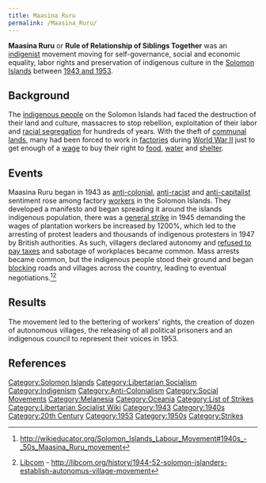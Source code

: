 ```yaml
---
title: Maasina Ruru
permalink: /Maasina_Ruru/
---
```


**Maasina Ruru** or **Rule of Relationship of Siblings Together** was an
[indigenist](Indigenism "wikilink") movement moving for self-governance,
social and economic equality, labor rights and preservation of
indigenous culture in the [Solomon Islands](Solomon_Islands "wikilink")
between [1943 and 1953](Timeline_of_Libertarian_Socialism "wikilink").

## Background

The [indigenous people](Indigenous_People "wikilink") on the Solomon
Islands had faced the destruction of their land and culture, massacres
to stop rebellion, exploitation of their labor and [racial
segregation](Racism "wikilink") for hundreds of years. With the theft of
[communal lands](Commons "wikilink"), many had been forced to work in
[factories](Factory "wikilink") during [World War
II](World_War_II "wikilink") just to get enough of a
[wage](Wage_Slavery "wikilink") to buy their right to
[food](Hunger "wikilink"), [water](water "wikilink") and
[shelter](Housing "wikilink").

## Events

Maasina Ruru began in 1943 as
[anti-colonial](Anti-Colonialism "wikilink"),
[anti-racist](Anti-Racism "wikilink") and
[anti-capitalist](Anti-Capitalism "wikilink") sentiment rose among
factory [workers](Working_Class "wikilink") in the Solomon Islands. They
developed a manifesto and began spreading it around the islands
indigenous population, there was a [general
strike](General_Strike "wikilink") in 1945 demanding the wages of
plantation workers be increased by 1200%, which led to the arresting of
protest leaders and thousands of indigenous protesters in 1947 by
British authorities. As such, villagers declared autonomy and [refused
to pay taxes](Tax_Refusal "wikilink") and sabotage of workplaces became
common. Mass arrests became common, but the indigenous people stood
their ground and began [blocking](Blockade "wikilink") roads and
villages across the country, leading to eventual negotiations.[^1][^2]

## Results

The movement led to the bettering of workers' rights, the creation of
dozen of autonomous villages, the releasing of all political prisoners
and an indigenous council to represent their voices in 1953.

## References

<references />

[Category:Solomon Islands](Category:Solomon_Islands "wikilink")
[Category:Libertarian
Socialism](Category:Libertarian_Socialism "wikilink")
[Category:Indigenism](Category:Indigenism "wikilink")
[Category:Anti-Colonialism](Category:Anti-Colonialism "wikilink")
[Category:Social Movements](Category:Social_Movements "wikilink")
[Category:Melanesia](Category:Melanesia "wikilink")
[Category:Oceania](Category:Oceania "wikilink") [Category:List of
Strikes](Category:List_of_Strikes "wikilink") [Category:Libertarian
Socialist Wiki](Category:Libertarian_Socialist_Wiki "wikilink")
[Category:1943](Category:1943 "wikilink")
[Category:1940s](Category:1940s "wikilink") [Category:20th
Century](Category:20th_Century "wikilink")
[Category:1953](Category:1953 "wikilink")
[Category:1950s](Category:1950s "wikilink")
[Category:Strikes](Category:Strikes "wikilink")

[^1]: <http://wikieducator.org/Solomon_Islands_Labour_Movement#1940s_-_50s_Maasina_Ruru_movement>

[^2]: [Libcom](Libcom "wikilink") -
    <http://libcom.org/history/1944-52-solomon-islanders-establish-autonomus-village-movement>